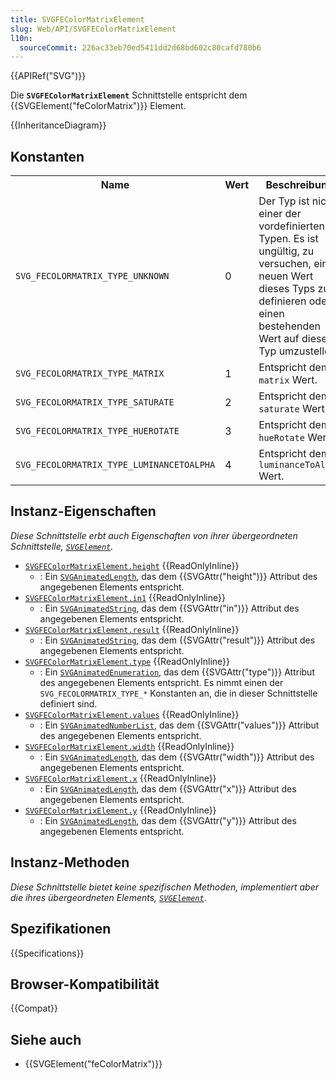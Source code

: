 ```yaml
---
title: SVGFEColorMatrixElement
slug: Web/API/SVGFEColorMatrixElement
l10n:
  sourceCommit: 226ac33eb70ed5411dd2d68bd602c80cafd780b6
---
```


{{APIRef("SVG")}}

Die **`SVGFEColorMatrixElement`** Schnittstelle entspricht dem {{SVGElement("feColorMatrix")}} Element.

{{InheritanceDiagram}}

## Konstanten

<table class="no-markdown">
  <tbody>
    <tr>
      <th>Name</th>
      <th>Wert</th>
      <th>Beschreibung</th>
    </tr>
    <tr>
      <td><code>SVG_FECOLORMATRIX_TYPE_UNKNOWN</code></td>
      <td>0</td>
      <td>
        Der Typ ist nicht einer der vordefinierten Typen. Es ist ungültig,
        zu versuchen, einen neuen Wert dieses Typs zu definieren oder einen
        bestehenden Wert auf diesen Typ umzustellen.
      </td>
    </tr>
    <tr>
      <td><code>SVG_FECOLORMATRIX_TYPE_MATRIX</code></td>
      <td>1</td>
      <td>Entspricht dem <code>matrix</code> Wert.</td>
    </tr>
    <tr>
      <td><code>SVG_FECOLORMATRIX_TYPE_SATURATE</code></td>
      <td>2</td>
      <td>Entspricht dem <code>saturate</code> Wert.</td>
    </tr>
    <tr>
      <td><code>SVG_FECOLORMATRIX_TYPE_HUEROTATE</code></td>
      <td>3</td>
      <td>Entspricht dem <code>hueRotate</code> Wert.</td>
    </tr>
    <tr>
      <td><code>SVG_FECOLORMATRIX_TYPE_LUMINANCETOALPHA</code></td>
      <td>4</td>
      <td>Entspricht dem <code>luminanceToAlpha</code> Wert.</td>
    </tr>
  </tbody>
</table>

## Instanz-Eigenschaften

_Diese Schnittstelle erbt auch Eigenschaften von ihrer übergeordneten Schnittstelle, [`SVGElement`](/de/docs/Web/API/SVGElement)._

- [`SVGFEColorMatrixElement.height`](/de/docs/Web/API/SVGFEColorMatrixElement/height) {{ReadOnlyInline}}
  - : Ein [`SVGAnimatedLength`](/de/docs/Web/API/SVGAnimatedLength), das dem {{SVGAttr("height")}} Attribut des angegebenen Elements entspricht.
- [`SVGFEColorMatrixElement.in1`](/de/docs/Web/API/SVGFEColorMatrixElement/in1) {{ReadOnlyInline}}
  - : Ein [`SVGAnimatedString`](/de/docs/Web/API/SVGAnimatedString), das dem {{SVGAttr("in")}} Attribut des angegebenen Elements entspricht.
- [`SVGFEColorMatrixElement.result`](/de/docs/Web/API/SVGFEColorMatrixElement/result) {{ReadOnlyInline}}
  - : Ein [`SVGAnimatedString`](/de/docs/Web/API/SVGAnimatedString), das dem {{SVGAttr("result")}} Attribut des angegebenen Elements entspricht.
- [`SVGFEColorMatrixElement.type`](/de/docs/Web/API/SVGFEColorMatrixElement/type) {{ReadOnlyInline}}
  - : Ein [`SVGAnimatedEnumeration`](/de/docs/Web/API/SVGAnimatedEnumeration), das dem {{SVGAttr("type")}} Attribut des angegebenen Elements entspricht. Es nimmt einen der `SVG_FECOLORMATRIX_TYPE_*` Konstanten an, die in dieser Schnittstelle definiert sind.
- [`SVGFEColorMatrixElement.values`](/de/docs/Web/API/SVGFEColorMatrixElement/values) {{ReadOnlyInline}}
  - : Ein [`SVGAnimatedNumberList`](/de/docs/Web/API/SVGAnimatedNumberList), das dem {{SVGAttr("values")}} Attribut des angegebenen Elements entspricht.
- [`SVGFEColorMatrixElement.width`](/de/docs/Web/API/SVGFEColorMatrixElement/width) {{ReadOnlyInline}}
  - : Ein [`SVGAnimatedLength`](/de/docs/Web/API/SVGAnimatedLength), das dem {{SVGAttr("width")}} Attribut des angegebenen Elements entspricht.
- [`SVGFEColorMatrixElement.x`](/de/docs/Web/API/SVGFEColorMatrixElement/x) {{ReadOnlyInline}}
  - : Ein [`SVGAnimatedLength`](/de/docs/Web/API/SVGAnimatedLength), das dem {{SVGAttr("x")}} Attribut des angegebenen Elements entspricht.
- [`SVGFEColorMatrixElement.y`](/de/docs/Web/API/SVGFEColorMatrixElement/y) {{ReadOnlyInline}}
  - : Ein [`SVGAnimatedLength`](/de/docs/Web/API/SVGAnimatedLength), das dem {{SVGAttr("y")}} Attribut des angegebenen Elements entspricht.

## Instanz-Methoden

_Diese Schnittstelle bietet keine spezifischen Methoden, implementiert aber die ihres übergeordneten Elements, [`SVGElement`](/de/docs/Web/API/SVGElement)_.

## Spezifikationen

{{Specifications}}

## Browser-Kompatibilität

{{Compat}}

## Siehe auch

- {{SVGElement("feColorMatrix")}}
